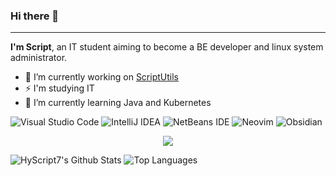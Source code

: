 ### Hi there 👋

---

**I'm Script**, an IT student aiming to become a BE developer and linux system administrator.

- 🔭 I’m currently working on [ScriptUtils](https://github.com/HyScript7/ScriptUtils)
- ⚡ I'm studying IT
- 🌱 I’m currently learning Java and Kubernetes

![Visual Studio Code](https://img.shields.io/badge/Visual%20Studio%20Code-0078d7.svg?style=for-the-badge&logo=visual-studio-code&logoColor=white)
![IntelliJ IDEA](https://img.shields.io/badge/IntelliJIDEA-000000.svg?style=for-the-badge&logo=intellij-idea&logoColor=white)
![NetBeans IDE](https://img.shields.io/badge/NetBeansIDE-1B6AC6.svg?style=for-the-badge&logo=apache-netbeans-ide&logoColor=white)
![Neovim](https://img.shields.io/badge/NeoVim-%2357A143.svg?&style=for-the-badge&logo=neovim&logoColor=white)
![Obsidian](https://img.shields.io/badge/Obsidian-%23483699.svg?style=for-the-badge&logo=obsidian&logoColor=white)

<p align="center">
  <a href="https://skillicons.dev">
    <img src="https://skillicons.dev/icons?i=linux,github,gitlab,vscode,neovim,idea,git,docker,discord,postgres,mongo,redis,java,gradle,spring,python,flask,php,html,css&perline=12" />
  </a>
</p>

![HyScript7's Github Stats](https://github-readme-stats.vercel.app/api?username=HyScript7&count_private=true&theme=dracula)
![Top Languages](https://github-readme-stats.vercel.app/api/top-langs/?username=HyScript7&theme=dracula&show_icons=true&layout=donut)
